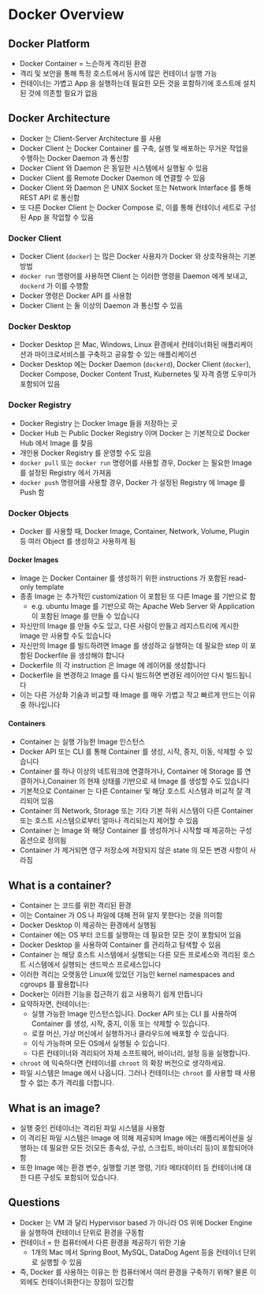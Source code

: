 # Docker Overview

## Docker Platform

- Docker Container = 느슨하게 격리된 환경
- 격리 및 보안을 통해 특정 호스트에서 동시에 많은 컨테이너 실행 가능
- 컨테이너는 가볍고 App 을 실행하는데 필요한 모든 것을 포함하기에 호스트에 설치된 것에 의존할 필요가 없음

## Docker Architecture
- Docker 는 Client-Server Architecture 를 사용
- Docker Client 는 Docker Container 를 구축, 실행 및 배포하는 무거운 작업을 수행하는 Docker Daemon 과 통신함
- Docker Client 와 Daemon 은 동일한 시스템에서 실행될 수 있음
- Docker Client 를 Remote Docker Daemon 에 연결할 수 있음
- Docker Client 와 Daemon 은 UNIX Socket 또는 Network Interface 를 통해 REST API 로 통신함
- 또 다른 Docker Client 는 Docker Compose 로, 이를 통해 컨테이너 세트로 구성된 App 을 작업할 수 있음

### Docker Client
- Docker Client (`docker`) 는 많은 Docker 사용자가 Docker 와 상호작용하는 기본 방법
- `docker run` 명령어를 사용하면 Client 는 이러한 명령을 Daemon 에게 보내고, `dockerd` 가 이를 수행함
- Docker 명령은 Docker API 를 사용함
- Docker Client 는 둘 이상의 Daemon 과 통신할 수 있음

### Docker Desktop
- Docker Desktop 은 Mac, Windows, Linux 환경에서 컨테이너화된 애플리케이션과 마이크로서비스를 구축하고 공유할 수 있는 애플리케이션
- Docker Desktop 에는 Docker Daemon (`dockerd`), Docker Client (`docker`), Docker Compose, Docker Content Trust, Kubernetes 및 자격 증명 도우미가 포함되어 있음

### Docker Registry
- Docker Registry 는 Docker Image 들을 저장하는 곳
- Docker Hub 는 Public Docker Registry 이며 Docker 는 기본적으로 Docker Hub 에서 Image 를 찾음
- 개인용 Docker Registry 를 운영할 수도 있음
- `docker pull` 또는 `docker run` 명령어를 사용할 경우, Docker 는 필요한 Image 를 설정된 Registry 에서 가져옴
- `docker push` 명령어를 사용할 경우, Docker 가 설정된 Registry 에 Image 를 Push 함

### Docker Objects
- Docker 를 사용할 때, Docker Image, Container, Network, Volume, Plugin 등 여러 Object 를 생성하고 사용하게 됨

#### Docker Images
- Image 는 Docker Container 를 생성하기 위한 instructions 가 포함된 read-only template
- 종종 Image 는 추가적인 customization 이 포함된 또 다른 Image 를 기반으로 함
    - e.g. ubuntu Image 를 기반으로 하는 Apache Web Server 와 Application 이 포함된 Image 를 만들 수 있습니다
- 자신만의 Image 를 만들 수도 있고, 다른 사람이 만들고 레지스트리에 게시한 Image 만 사용할 수도 있습니다
- 자신만의 Image 를 빌드하려면 Image 를 생성하고 실행하는 데 필요한 step 이 포함된 Dockerfile 을 생성해야 합니다
- Dockerfile 의 각 instruction 은 Image 에 레이어를 생성합니다
- Dockerfile 을 변경하고 Image 를 다시 빌드하면 변경된 레이어만 다시 빌드됩니다
- 이는 다른 가상화 기술과 비교할 때 Image 를 매우 가볍고 작고 빠르게 만드는 이유 중 하나입니다

#### Containers
- Container 는 실행 가능한 Image 인스턴스
- Docker API 또는 CLI 를 통해 Container 를 생성, 시작, 중지, 이동, 삭제할 수 있습니다
- Container 를 하나 이상의 네트워크에 연결하거나, Container 에 Storage 를 연결하거나,Conainer 의 현재 상태를 기반으로 새 Image 를 생성할 수도 있습니다
- 기본적으로 Container 는 다른 Container 및 해당 호스트 시스템과 비교적 잘 격리되어 있음
- Container 의 Network, Storage 또는 기타 기본 하위 시스템이 다른 Container 또는 호스트 시스템으로부터 얼마나 격리되는지 제어할 수 있음
- Container 는 Image 와 해당 Container 를 생성하거나 시작할 때 제공하는 구성 옵션으로 정의됨
- Container 가 제거되면 영구 저장소에 저장되지 않은 state 의 모든 변경 사항이 사라짐

## What is a container?

- Container 는 코드를 위한 격리된 환경
- 이는 Container 가 OS 나 파일에 대해 전혀 알지 못한다는 것을 의미함
- Docker Desktop 이 제공하는 환경에서 실행됨
- Container 에는 OS 부터 코드를 실행하는 데 필요한 모든 것이 포함되어 있음
- Docker Desktop 을 사용하여 Container 를 관리하고 탐색할 수 있음
- Container 는 해당 호스트 시스템에서 실행되는 다른 모든 프로세스와 격리된 호스트 시스템에서 실행되는 샌드박스 프로세스입니다
- 이러한 격리는 오랫동안 Linux에 있었던 기능인 kernel namespaces and cgroups 를 활용합니다
- Docker는 이러한 기능을 접근하기 쉽고 사용하기 쉽게 만듭니다
- 요약하자면, 컨테이너는:
    - 실행 가능한 Image 인스턴스입니다. Docker API 또는 CLI 를 사용하여 Container 를 생성, 시작, 중지, 이동 또는 삭제할 수 있습니다.
    - 로컬 머신, 가상 머신에서 실행하거나 클라우드에 배포할 수 있습니다.
    - 이식 가능하며 모든 OS에서 실행될 수 있습니다.
    - 다른 컨테이너와 격리되어 자체 소프트웨어, 바이너리, 설정 등을 실행합니다.
- `chroot` 에 익숙하다면 컨테이너를 `chroot` 의 확장 버전으로 생각하세요.
- 파일 시스템은 Image 에서 나옵니다. 그러나 컨테이너는 `chroot` 를 사용할 때 사용할 수 없는 추가 격리를 더합니다.

## What is an image?
- 실행 중인 컨테이너는 격리된 파일 시스템을 사용함
- 이 격리된 파일 시스템은 Image 에 의해 제공되며 Image 에는 애플리케이션을 실행하는 데 필요한 모든 것(모든 종속성, 구성, 스크립트, 바이너리 등)이 포함되어야 함
- 또한 Image 에는 환경 변수, 실행할 기본 명령, 기타 메타데이터 등 컨테이너에 대한 다른 구성도 포함되어 있습니다.

## Questions
- Docker 는 VM 과 달리 Hypervisor based 가 아니라 OS 위에 Docker Engine 을 실행하여 컨테이너 단위로 환경을 구동함
- 컨테이너 = 한 컴퓨터에서 다른 환경을 제공하기 위한 기술
    - 1개의 Mac 에서 Spring Boot, MySQL, DataDog Agent 등을 컨테이너 단위로 실행할 수 있음
- 즉, Docker 를 사용하는 이유는 한 컴퓨터에서 여러 환경을 구축하기 위해? 물론 이외에도 컨테이너화한다는 장점이 있긴함
